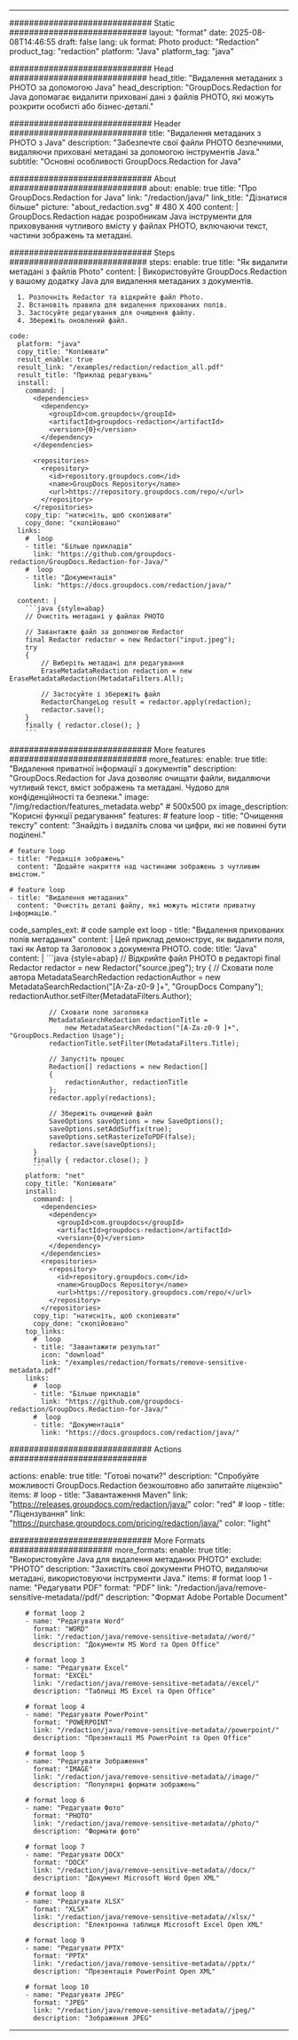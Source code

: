 
---
############################# Static ############################
layout: "format"
date:  2025-08-08T14:46:55
draft: false
lang: uk
format: Photo
product: "Redaction"
product_tag: "redaction"
platform: "Java"
platform_tag: "java"

############################# Head ############################
head_title: "Видалення метаданих з PHOTO за допомогою Java"
head_description: "GroupDocs.Redaction for Java допомагає видалити приховані дані з файлів PHOTO, які можуть розкрити особисті або бізнес-деталі."

############################# Header ############################
title: "Видалення метаданих з PHOTO з Java" 
description: "Забезпечте свої файли PHOTO безпечними, видаляючи приховані метадані за допомогою інструментів Java."
subtitle: "Основні особливості GroupDocs.Redaction for Java" 

############################# About ############################
about:
    enable: true
    title: "Про GroupDocs.Redaction for Java"
    link: "/redaction/java/"
    link_title: "Дізнатися більше"
    picture: "about_redaction.svg" # 480 X 400
    content: |
       GroupDocs.Redaction надає розробникам Java інструменти для приховування чутливого вмісту у файлах PHOTO, включаючи текст, частини зображень та метадані.

############################# Steps ############################
steps:
    enable: true
    title: "Як видалити метадані з файлів Photo"
    content: |
      Використовуйте GroupDocs.Redaction у вашому додатку Java для видалення метаданих з документів.
      
      1. Розпочніть Redactor та відкрийте файл Photo.
      2. Встановіть правила для видалення прихованих полів.
      3. Застосуйте редагування для очищення файлу.
      4. Збережіть оновлений файл.
   
    code:
      platform: "java"
      copy_title: "Копіювати"
      result_enable: true
      result_link: "/examples/redaction/redaction_all.pdf"
      result_title: "Приклад редагувань"
      install:
        command: |
          <dependencies>
            <dependency>
              <groupId>com.groupdocs</groupId>
              <artifactId>groupdocs-redaction</artifactId>
              <version>{0}</version>
            </dependency>
          </dependencies>

          <repositories>
            <repository>
              <id>repository.groupdocs.com</id>
              <name>GroupDocs Repository</name>
              <url>https://repository.groupdocs.com/repo/</url>
            </repository>
          </repositories>
        copy_tip: "натисніть, щоб скопіювати"
        copy_done: "скопійовано"
      links:
        #  loop
        - title: "Більше прикладів"
          link: "https://github.com/groupdocs-redaction/GroupDocs.Redaction-for-Java/"
        #  loop
        - title: "Документація"
          link: "https://docs.groupdocs.com/redaction/java/"
          
      content: |
        ```java {style=abap}
        // Очистіть метадані у файлах PHOTO

        // Завантажте файл за допомогою Redactor
        final Redactor redactor = new Redactor("input.jpeg");
        try
        {
            // Виберіть метадані для редагування
            EraseMetadataRedaction redaction = new EraseMetadataRedaction(MetadataFilters.All);

            // Застосуйте і збережіть файл
            RedactorChangeLog result = redactor.apply(redaction);
            redactor.save();
        }
        finally { redactor.close(); }
        ```            


############################# More features ############################
more_features:
  enable: true
  title: "Видалення приватної інформації з документів"
  description: "GroupDocs.Redaction for Java дозволяє очищати файли, видаляючи чутливий текст, вміст зображень та метадані. Чудово для конфіденційності та безпеки."
  image: "/img/redaction/features_metadata.webp" # 500x500 px
  image_description: "Корисні функції редагування"
  features:
    # feature loop
    - title: "Очищення тексту"
      content: "Знайдіть і видаліть слова чи цифри, які не повинні бути поділені."

    # feature loop
    - title: "Редакція зображень"
      content: "Додайте накриття над частинами зображень з чутливим вмістом."

    # feature loop
    - title: "Видалення метаданих"
      content: "Очистіть деталі файлу, які можуть містити приватну інформацію."
      
  code_samples_ext:
    # code sample ext loop
    - title: "Видалення прихованих полів метаданих"
      content: |
        Цей приклад демонструє, як видалити поля, такі як Автор та Заголовок з документа PHOTO.
      code:
        title: "Java"
        content: |
          ```java {style=abap}
          //  Відкрийте файл PHOTO в редакторі
          final Redactor redactor = new Redactor("source.jpeg");
          try
          {
              // Сховати поле автора
              MetadataSearchRedaction redactionAuthor = 
                  new MetadataSearchRedaction("[A-Za-z0-9 ]+", "GroupDocs Company");
              redactionAuthor.setFilter(MetadataFilters.Author);

              // Сховати поле заголовка
              MetadataSearchRedaction redactionTitle = 
                  new MetadataSearchRedaction("[A-Za-z0-9 ]+", "GroupDocs.Redaction Usage");
              redactionTitle.setFilter(MetadataFilters.Title);

              // Запустіть процес
              Redaction[] redactions = new Redaction[]
              {
                  redactionAuthor, redactionTitle
              };
              redactor.apply(redactions);

              // Збережіть очищений файл
              SaveOptions saveOptions = new SaveOptions();
              saveOptions.setAddSuffix(true);
              saveOptions.setRasterizeToPDF(false);
              redactor.save(saveOptions);
          }
          finally { redactor.close(); }
          ```
        platform: "net"
        copy_title: "Копіювати"
        install:
          command: |
            <dependencies>
              <dependency>
                <groupId>com.groupdocs</groupId>
                <artifactId>groupdocs-redaction</artifactId>
                <version>{0}</version>
              </dependency>
            </dependencies>
            <repositories>
              <repository>
                <id>repository.groupdocs.com</id>
                <name>GroupDocs Repository</name>
                <url>https://repository.groupdocs.com/repo/</url>
              </repository>
            </repositories>
          copy_tip: "натисніть, щоб скопіювати"
          copy_done: "скопійовано"
        top_links:
          #  loop
          - title: "Завантажити результат"
            icon: "download"
            link: "/examples/redaction/formats/remove-sensitive-metadata.pdf"
        links:
          #  loop
          - title: "Більше прикладів"
            link: "https://github.com/groupdocs-redaction/GroupDocs.Redaction-for-Java/"
          #  loop
          - title: "Документація"
            link: "https://docs.groupdocs.com/redaction/java/"


############################# Actions ############################

actions:
  enable: true
  title: "Готові почати?"
  description: "Спробуйте можливості GroupDocs.Redaction безкоштовно або запитайте ліцензію"
  items:
    #  loop
    - title: "Завантаження Maven"
      link: "https://releases.groupdocs.com/redaction/java/"
      color: "red"
        #  loop
    - title: "Ліцензування"
      link: "https://purchase.groupdocs.com/pricing/redaction/java/"
      color: "light"


############################# More Formats #####################
more_formats:
    enable: true
    title: "Використовуйте Java для видалення метаданих PHOTO"
    exclude: "PHOTO"
    description: "Захистіть свої документи PHOTO, видаляючи метадані, використовуючи інструменти Java."
    items: 
        # format loop 1
        - name: "Редагувати PDF"
          format: "PDF"
          link: "/redaction/java/remove-sensitive-metadata//pdf/"
          description: "Формат Adobe Portable Document"

        # format loop 2
        - name: "Редагувати Word"
          format: "WORD"
          link: "/redaction/java/remove-sensitive-metadata//word/"
          description: "Документи MS Word та Open Office"
          
        # format loop 3
        - name: "Редагувати Excel"
          format: "EXCEL"
          link: "/redaction/java/remove-sensitive-metadata//excel/"
          description: "Таблиці MS Excel та Open Office"

        # format loop 4
        - name: "Редагувати PowerPoint"
          format: "POWERPOINT"
          link: "/redaction/java/remove-sensitive-metadata//powerpoint/"
          description: "Презентації MS PowerPoint та Open Office"

        # format loop 5
        - name: "Редагувати Зображення"
          format: "IMAGE"
          link: "/redaction/java/remove-sensitive-metadata//image/"
          description: "Популярні формати зображень"

        # format loop 6
        - name: "Редагувати Фото"
          format: "PHOTO"
          link: "/redaction/java/remove-sensitive-metadata//photo/"
          description: "Формати фото"

        # format loop 7
        - name: "Редагувати DOCX"
          format: "DOCX"
          link: "/redaction/java/remove-sensitive-metadata//docx/"
          description: "Документ Microsoft Word Open XML"
          
        # format loop 8
        - name: "Редагувати XLSX"
          format: "XLSX"
          link: "/redaction/java/remove-sensitive-metadata//xlsx/"
          description: "Електронна таблиця Microsoft Excel Open XML"
          
        # format loop 9
        - name: "Редагувати PPTX"
          format: "PPTX"
          link: "/redaction/java/remove-sensitive-metadata//pptx/"
          description: "Презентація PowerPoint Open XML"

        # format loop 10
        - name: "Редагувати JPEG"
          format: "JPEG"
          link: "/redaction/java/remove-sensitive-metadata//jpeg/"
          description: "Зображення JPEG"


---